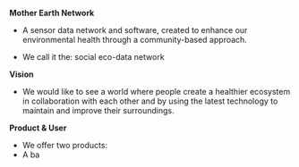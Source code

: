 
**Mother Earth Network**
- A sensor data network and software, created to enhance our  
environmental health through a community-based approach.  
 
- We call it the: social eco-data network


**Vision**
- We would like to see a world where people create a healthier ecosystem in collaboration with each other and by using the latest technology to maintain and improve their surroundings.


**Product & User**
- We offer two products: 
- A ba
<!--stackedit_data:
eyJoaXN0b3J5IjpbMTI2MDI5MzkxLC0xODM0NDA0MjFdfQ==
-->